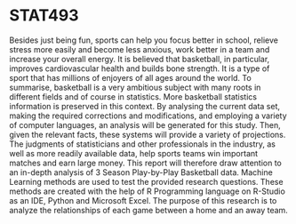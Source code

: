 # STAT493

Besides just being fun, sports can help you focus better in school, relieve stress more easily and become less anxious, work better in a team and increase your overall energy. It is believed that basketball, in particular, improves cardiovascular health and builds bone strength. It is a type of sport that has millions of enjoyers of all ages around the world. To summarise, basketball is a very ambitious subject with many roots in different fields and of course in statistics. More basketball statistics information is preserved in this context. By analysing the current data set, making the required corrections and modifications, and employing a variety of computer languages, an analysis will be generated for this study. Then, given the relevant facts, these systems will provide a variety of projections. The judgments of statisticians and other professionals in the industry, as well as more readily available data, help sports teams win important matches and earn large money. This report will therefore draw attention to an in-depth analysis of 3 Season Play-by-Play Basketball data. Machine Learning methods are used to test the provided research questions. These methods are created with the help of R Programming language on R-Studio as an IDE, Python and Microsoft Excel.  The purpose of this research is to analyze the relationships of each game between a home and an away team.
